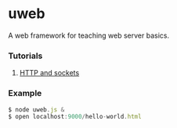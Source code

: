 # uweb

A web framework for teaching web server basics.

### Tutorials

1. [HTTP and sockets](http://notes.eatonphil.com/web-server-basics-http-and-sockets.html)

### Example

```javascript
$ node uweb.js &
$ open localhost:9000/hello-world.html
```
